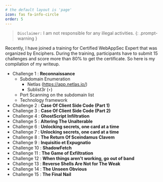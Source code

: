 ```yaml
---
# the default layout is 'page'
icon: fas fa-info-circle
order: 5
---
```


> `Disclaimer:` I am not responsible for any illegal activities.
{: .prompt-warning }

Recently, I have joined a training for Certified WebAppSec Expert that was organized by Enciphers. During the training, participants have to submit 15 challenges and score more than 80% to get the certificate. So here is my compilation of my writeup. 

- Challenge 1 : **Reconnaissance**
    - Subdomain Enumeration
        - Netlas (https://app.netlas.io/)
        - Sublist3r (‣)
    - Port Scanning on the subdomain list
    - Technology framework
- Challenge 2 : **Case Of Client Side Code (Part 1)**
- Challenge 3 : **Case Of Client Side Code (Part 2)**
- Challenge 4 : **GhostScript Infiltration**
- Challenge 5 : **Altering The Unalterable**
- Challenge 6 : **Unlocking secrets, one card at a time**
- Challenge 7 : **Unlocking secrets, one card at a time**
- Challenge 8 : **The Return Of Sceindamus Clavem**
- Challenge 9 : **Inquisitio et Expugnatio**
- Challenge 10 : **ShadowFetch**
- Challenge 11 : **The Game of Exfiltration**
- Challenge 12 : **When things aren't working, go out of band**
- Challenge 13 : **Reverse Shells Are Not for The Weak**
- Challenge 14 : **The Unseen Obvious**
- Challenge 15 : **The Final Nail**
